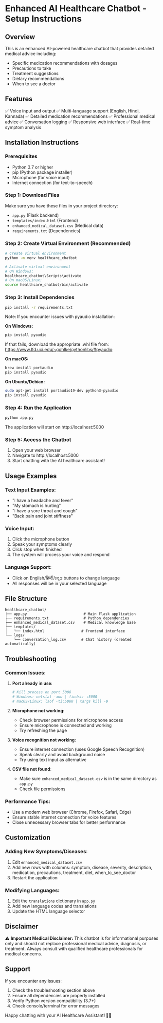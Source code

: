 
# Enhanced AI Healthcare Chatbot - Setup Instructions

## Overview
This is an enhanced AI-powered healthcare chatbot that provides detailed medical advice including:
- Specific medication recommendations with dosages
- Precautions to take
- Treatment suggestions
- Dietary recommendations
- When to see a doctor

## Features
✅ Voice input and output
✅ Multi-language support (English, Hindi, Kannada)
✅ Detailed medication recommendations
✅ Professional medical advice
✅ Conversation logging
✅ Responsive web interface
✅ Real-time symptom analysis

## Installation Instructions

### Prerequisites
- Python 3.7 or higher
- pip (Python package installer)
- Microphone (for voice input)
- Internet connection (for text-to-speech)

### Step 1: Download Files
Make sure you have these files in your project directory:
- `app.py` (Flask backend)
- `templates/index.html` (Frontend)
- `enhanced_medical_dataset.csv` (Medical data)
- `requirements.txt` (Dependencies)

### Step 2: Create Virtual Environment (Recommended)
```bash
# Create virtual environment
python -m venv healthcare_chatbot

# Activate virtual environment
# On Windows:
healthcare_chatbot\Scripts\activate
# On macOS/Linux:
source healthcare_chatbot/bin/activate
```

### Step 3: Install Dependencies
```bash
pip install -r requirements.txt
```

Note: If you encounter issues with pyaudio installation:

**On Windows:**
```bash
pip install pyaudio
```
If that fails, download the appropriate .whl file from:
https://www.lfd.uci.edu/~gohlke/pythonlibs/#pyaudio

**On macOS:**
```bash
brew install portaudio
pip install pyaudio
```

**On Ubuntu/Debian:**
```bash
sudo apt-get install portaudio19-dev python3-pyaudio
pip install pyaudio
```

### Step 4: Run the Application
```bash
python app.py
```

The application will start on http://localhost:5000

### Step 5: Access the Chatbot
1. Open your web browser
2. Navigate to http://localhost:5000
3. Start chatting with the AI healthcare assistant!

## Usage Examples

### Text Input Examples:
- "I have a headache and fever"
- "My stomach is hurting"
- "I have a sore throat and cough"
- "Back pain and joint stiffness"

### Voice Input:
1. Click the microphone button
2. Speak your symptoms clearly
3. Click stop when finished
4. The system will process your voice and respond

### Language Support:
- Click on English/हिन्दी/ಕನ್ನಡ buttons to change language
- All responses will be in your selected language

## File Structure
```
healthcare_chatbot/
├── app.py                          # Main Flask application
├── requirements.txt                # Python dependencies
├── enhanced_medical_dataset.csv    # Medical knowledge base
├── templates/
│   └── index.html                 # Frontend interface
└── logs/
    └── conversation_log.csv       # Chat history (created automatically)
```

## Troubleshooting

### Common Issues:

1. **Port already in use:**
   ```bash
   # Kill process on port 5000
   # Windows: netstat -ano | findstr :5000
   # macOS/Linux: lsof -ti:5000 | xargs kill -9
   ```

2. **Microphone not working:**
   - Check browser permissions for microphone access
   - Ensure microphone is connected and working
   - Try refreshing the page

3. **Voice recognition not working:**
   - Ensure internet connection (uses Google Speech Recognition)
   - Speak clearly and avoid background noise
   - Try using text input as alternative

4. **CSV file not found:**
   - Make sure `enhanced_medical_dataset.csv` is in the same directory as `app.py`
   - Check file permissions

### Performance Tips:
- Use a modern web browser (Chrome, Firefox, Safari, Edge)
- Ensure stable internet connection for voice features
- Close unnecessary browser tabs for better performance

## Customization

### Adding New Symptoms/Diseases:
1. Edit `enhanced_medical_dataset.csv`
2. Add new rows with columns: symptom, disease, severity, description, medication, precautions, treatment, diet, when_to_see_doctor
3. Restart the application

### Modifying Languages:
1. Edit the `translations` dictionary in `app.py`
2. Add new language codes and translations
3. Update the HTML language selector

## Disclaimer
⚠️ **Important Medical Disclaimer:**
This chatbot is for informational purposes only and should not replace professional medical advice, diagnosis, or treatment. Always consult with qualified healthcare professionals for medical concerns.

## Support
If you encounter any issues:
1. Check the troubleshooting section above
2. Ensure all dependencies are properly installed
3. Verify Python version compatibility (3.7+)
4. Check console/terminal for error messages

Happy chatting with your AI Healthcare Assistant! 🏥🤖
